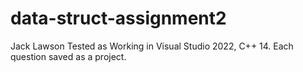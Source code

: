 # data-struct-assignment2
Jack Lawson
Tested as Working in Visual Studio 2022, C++ 14.
Each question saved as a project.
